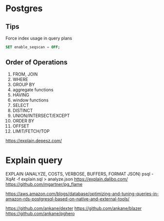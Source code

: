 # Postgres

## Tips

Force index usage in query plans

```sql
SET enable_seqscan = OFF;
```


## Order of Operations

1. FROM, JOIN
1. WHERE
1. GROUP BY
1. aggregate functions
1. HAVING
1. window functions
1. SELECT
1. DISTINCT
1. UNION/INTERSECT/EXCEPT
1. ORDER BY
1. OFFSET
1. LIMIT/FETCH/TOP

https://explain.depesz.com/

# Explain query
EXPLAIN (ANALYZE, COSTS, VERBOSE, BUFFERS, FORMAT JSON)
psql -XqAt -f explain.sql > analyze.json
https://explain.dalibo.com/
https://github.com/mgartner/pg_flame

https://aws.amazon.com/blogs/database/optimizing-and-tuning-queries-in-amazon-rds-postgresql-based-on-native-and-external-tools/

https://github.com/ankane/dexter
https://github.com/ankane/blazer
https://github.com/ankane/pghero
